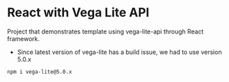 # React with Vega Lite API

Project that demonstrates template using vega-lite-api through React framework.

- Since latest version of vega-lite has a build issue, we had to use version 5.0.x

```
npm i vega-lite@5.0.x
```
